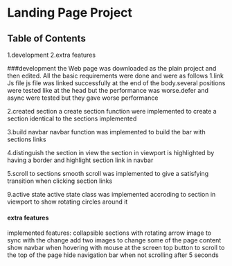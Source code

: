 # Landing Page Project

## Table of Contents
1.development
2.extra features


###development
the Web page was downloaded as the plain project and then edited.
All the basic requirements were done and were as follows
1.link Js file 
js file was linked successfully at the end of the body.several positions were tested
like at the head but the performance was worse.defer and async were tested but they 
gave worse performance

2.created section
a create section function were implemented to create a section identical to the sections implemented

3.build navbar
navbar function was implemented to build the bar with sections links

4.distinguish the section in view
the section in viewport is highlighted by having a border and highlight section link in navbar

5.scroll to sections
smooth scroll was implemented to give a satisfying transition when clicking section links

9.active state
active state class was implemented accroding to section in viewport to show rotating circles around it

#### extra features
implemented features:
collapsible sections with rotating arrow image to sync with the change
add two images to change some of the page content
show navbar when hovering with mouse at the screen top
button to scroll to the top of the page
hide navigation bar when not scrolling after 5 seconds



